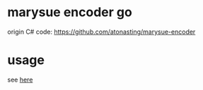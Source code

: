 
# marysue encoder go

origin C# code: https://github.com/atonasting/marysue-encoder


# usage

see [here](marysue_test.go)

